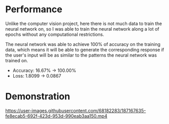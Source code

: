 
# Performance
Unlike the computer vision project, here there is not much data to train the neural network on, so I was able to train the neural network along a lot of epochs without any computational restrictions.

The neural network was able to achieve 100% of accuracy on the training data, which means it will be able to generate the corresponding response if the user's input will be as similar to the patterns the neural network was trained on.

* Accuracy: 16.67% -> 100.00%
* Loss: 1.8099 -> 0.0867

# Demonstration
https://user-images.githubusercontent.com/68182283/187167635-fe8ecab5-692f-423d-953d-990eab3aa150.mp4
